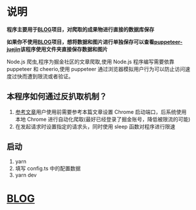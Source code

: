 # 说明
**程序主要用于[BLOG](https://github.com/Lrunlin/blog)项目，对爬取的成果物进行直接的数据库保存**

**如果你不使用[BLOG](https://github.com/Lrunlin/blog)项目，想将数据和图片进行单独保存可以查看[puppeteer-juejin](https://github.com/Lrunlin/puppeteer-juejin)该程序使用文件夹直接保存数据和图片**

Node.js 爬虫,程序为掘金社区的文章爬取,使用 Node.js 程序编写需要依靠 puppeteer 和 cheerio,使用 puppeteer 通过浏览器模拟用户行为可以防止访问速度过快而遭到限流或者验证。

## 本程序如何通过反扒取机制？

1. [参考文章](https://blogweb.cn/article/6064301311)用户使用前需要参考本篇文章设置 Chrome 启动端口，后系统使用本地 Chrome 进行自动化爬取(最好已经登录了掘金账号，降低被限流的可能)
2. 在发起请求时设置指定的请求头，同时使用 sleep 函数对程序进行限速

## 启动

1. yarn
2. 填写 config.ts 中的配置数据
3. yarn dev

# [BLOG](https://blogweb.cn)
